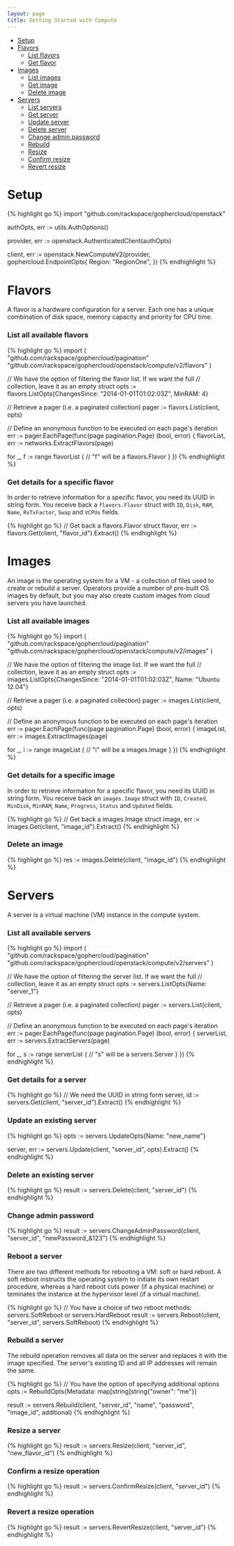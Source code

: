```yaml
---
layout: page
title: Getting Started with Compute
---
```


* [Setup](#setup)
* [Flavors](#flavors)
  * [List flavors]()
  * [Get flavor]()
* [Images](#images)
  * [List images]()
  * [Get image]()
  * [Delete image]()
* [Servers](#servers)
  * [List servers]()
  * [Get server]()
  * [Update server]()
  * [Delete server]()
  * [Change admin password]()
  * [Rebuild]()
  * [Resize]()
  * [Confirm resize]()
  * [Revert resize]()

# Setup

{% highlight go %}
import "github.com/rackspace/gophercloud/openstack"

authOpts, err := utils.AuthOptions()

provider, err := openstack.AuthenticatedClient(authOpts)

client, err := openstack.NewComputeV2(provider, gophercloud.EndpointOpts{
  Region: "RegionOne",
})
{% endhighlight %}

# Flavors

A flavor is a hardware configuration for a server. Each one has a unique
combination of disk space, memory capacity and priority for CPU time.

### List all available flavors

{% highlight go %}
import (
  "github.com/rackspace/gophercloud/pagination"
  "github.com/rackspace/gophercloud/openstack/compute/v2/flavors"
)

// We have the option of filtering the flavor list. If we want the full
// collection, leave it as an empty struct
opts := flavors.ListOpts{ChangesSince: "2014-01-01T01:02:03Z", MinRAM: 4}

// Retrieve a pager (i.e. a paginated collection)
pager := flavors.List(client, opts)

// Define an anonymous function to be executed on each page's iteration
err := pager.EachPage(func(page pagination.Page) (bool, error) {
  flavorList, err := networks.ExtractFlavors(page)

  for _, f := range flavorList {
    // "f" will be a flavors.Flavor
  }
})
{% endhighlight %}

### Get details for a specific flavor

In order to retrieve information for a specific flavor, you need its UUID in
string form. You receive back a `flavors.Flavor` struct with `ID`, `Disk`, `RAM`,
`Name`, `RxTxFactor`, `Swap` and `VCPUs` fields.

{% highlight go %}
// Get back a flavors.Flavor struct
flavor, err := flavors.Get(client, "flavor_id").Extract()
{% endhighlight %}

# Images

An image is the operating system for a VM - a collection of files used to
create or rebuild a server. Operators provide a number of pre-built OS images
by default, but you may also create custom images from cloud servers you have
launched.

### List all available images

{% highlight go %}
import (
  "github.com/rackspace/gophercloud/pagination"
  "github.com/rackspace/gophercloud/openstack/compute/v2/images"
)

// We have the option of filtering the image list. If we want the full
// collection, leave it as an empty struct
opts := images.ListOpts{ChangesSince: "2014-01-01T01:02:03Z", Name: "Ubuntu 12.04"}

// Retrieve a pager (i.e. a paginated collection)
pager := images.List(client, opts)

// Define an anonymous function to be executed on each page's iteration
err := pager.EachPage(func(page pagination.Page) (bool, error) {
  imageList, err := images.ExtractImages(page)

  for _, i := range imageList {
    // "i" will be a images.Image
  }
})
{% endhighlight %}

### Get details for a specific image

In order to retrieve information for a specific flavor, you need its UUID in
string form. You receive back an `images.Image` struct with `ID`, `Created`, `MinDisk`,
`MinRAM`, `Name`, `Progress`, `Status` and `Updated` fields.

{% highlight go %}
// Get back a images.Image struct
image, err := images.Get(client, "image_id").Extract()
{% endhighlight %}

### Delete an image

{% highlight go %}
res := images.Delete(client, "image_id")
{% endhighlight %}

# Servers

A server is a virtual machine (VM) instance in the compute system.

### List all available servers

{% highlight go %}
import (
  "github.com/rackspace/gophercloud/pagination"
  "github.com/rackspace/gophercloud/openstack/compute/v2/servers"
)

// We have the option of filtering the server list. If we want the full
// collection, leave it as an empty struct
opts := servers.ListOpts{Name: "server_1"}

// Retrieve a pager (i.e. a paginated collection)
pager := servers.List(client, opts)

// Define an anonymous function to be executed on each page's iteration
err := pager.EachPage(func(page pagination.Page) (bool, error) {
  serverList, err := servers.ExtractServers(page)

  for _, s := range serverList {
    // "s" will be a servers.Server
  }
})
{% endhighlight %}

### Get details for a server

{% highlight go %}
// We need the UUID in string form
server, id := servers.Get(client, "server_id").Extract()
{% endhighlight %}

### Update an existing server

{% highlight go %}
opts := servers.UpdateOpts{Name: "new_name"}

server, err := servers.Update(client, "server_id", opts).Extract()
{% endhighlight %}

### Delete an existing server

{% highlight go %}
result := servers.Delete(client, "server_id")
{% endhighlight %}

### Change admin password

{% highlight go %}
result := servers.ChangeAdminPassword(client, "server_id", "newPassword_&123")
{% endhighlight %}

### Reboot a server

There are two different methods for rebooting a VM: soft or hard reboot. A
soft reboot instructs the operating system to initiate its own restart procedure,
whereas a hard reboot cuts power (if a physical machine) or teminates the
instance at the hypervisor level (if a virtual machine).

{% highlight go %}
// You have a choice of two reboot methods: servers.SoftReboot or servers.HardReboot
result := servers.Reboot(client, "server_id", servers.SoftReboot)
{% endhighlight %}

### Rebuild a server

The rebuild operation removes all data on the server and replaces it with the
image specified. The server's existing ID and all IP addresses will remain the
same.

{% highlight go %}
// You have the option of specifying additional options
opts := RebuildOpts{Metadata: map[string]string{"owner": "me"}}

result := servers.Rebuild(client, "server_id", "name", "password", "image_id", additional)
{% endhighlight %}

### Resize a server

{% highlight go %}
result := servers.Resize(client, "server_id", "new_flavor_id")
{% endhighlight %}

### Confirm a resize operation

{% highlight go %}
result := servers.ConfirmResize(client, "server_id")
{% endhighlight %}

### Revert a resize operation

{% highlight go %}
result := servers.RevertResize(client, "server_id")
{% endhighlight %}
